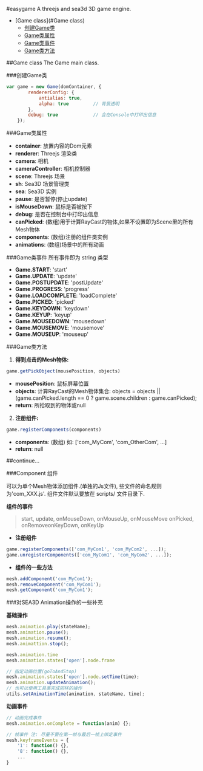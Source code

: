 #easygame
A threejs and sea3d 3D game engine.

* [Game class](#Game class)
	- [创建Game类](#创建Game类)
	- [Game类属性](#Game类属性)
	- [Game类事件](#Game类事件)
	- [Game类方法](#Game类方法)

##Game class
The Game main class.

###创建Game类

``` javascript
var game = new Game(domContainer, {
		rendererConfig: {
			antialias: true,	
			alpha: true			// 背景透明
		},
		debug: true				// 会在Console中打印出信息
	});
```

###Game类属性
* **container**:		放置内容的Dom元素
* **renderer**: 		Threejs 渲染类
* **camera**:			相机
* **cameraController**:	相机控制器
* **scene**: 			Threejs 场景
* **sh**:				Sea3D 场景管理类
* **sea**:				Sea3D 实例
* **pause**: 			是否暂停(停止update)
* **isMouseDown**:		鼠标是否被按下
* **debug**:			是否在控制台中打印出信息
* **canPicked**: 		(数组)用于计算RayCast的物体,如果不设置即为Scene里的所有Mesh物体
* **components**:		(数组)注册的组件类实例
* **animations**:		(数组)场景中的所有动画

###Game类事件
所有事件即为 string 类型  

* **Game.START**:        'start'  
* **Game.UPDATE**:       'update'  
* **Game.POSTUPDATE**:   'postUpdate'  
* **Game.PROGRESS**:     'progress'  
* **Game.LOADCOMPLETE**: 'loadComplete'  
* **Game.PICKED**:       'picked'  
* **Game.KEYDOWN**:      'keydown'  
* **Game.KEYUP**:        'keyup'  
* **Game.MOUSEDOWN**:    'mousedown'  
* **Game.MOUSEMOVE**:    'mousemove'  
* **Game.MOUSEUP**:      'mouseup'  

###Game类方法
1. **得到点击的Mesh物体:**
``` javascript
game.getPickObject(mousePosition, objects)
```

 * **mousePosition**:	鼠标屏幕位置
 * **objects**: 		 	计算RayCast的Mesh物体集合: 		objects = objects || (game.canPicked.length == 0 ? game.scene.children : game.canPicked);
 * **return**:			所拾取到的物体或null  

2. **注册组件:**
``` javascript
game.registerComponents(components)
```

* __components__: (数组) 如: ['com_MyCom', 'com_OtherCom', ...]
* __return__: null

##continue...

###Component 组件

可以为单个Mesh物体添加组件.(单独的Js文件), 些文件的命名规则为'com_XXX.js'. 组件文件默认要放在 scripts/ 文件目录下.

**组件的事件**
>start, update, onMouseDown, onMouseUp, onMouseMove
onPicked, onRemoveonKeyDown, onKeyUp

* **注册组件**
```javascript
game.registerComponents(['com_MyCom1', 'com_MyCom2', ...]);
game.unregisterComponents(['com_MyCom1', 'com_MyCom2', ...]);
```

* **组件的一些方法**
```javascript
mesh.addComponent('com_MyCom1');
mesh.removeComponent('com_MyCom1');
mesh.getComponent('com_MyCom1');
```

###对SEA3D Animation操作的一些补充

**基础操作**

```javascript
mesh.animation.play(stateName);
mesh.animation.pause();
mesh.animation.resume();
mesh.animattion.stop();

mesh.animation.time
mesh.animation.states['open'].node.frame

// 指定动画位置(goToAndStop)
mesh.animation.states['open'].node.setTime(time);
mesh.animation.updateAnimation();
// 也可以使用工具类完成同样的操作
utils.setAnimationTime(animation, stateName, time);
```

**动画事件**

```javascript
// 动画完成事件
mesh.animation.onComplete = function(anim) {};

// 帧事件 注: 尽量不要在第一帧与最后一帧上绑定事件
mesh.keyframeEvents = {
	'1': function() {},
	'8': function() {},
	...
}
```

